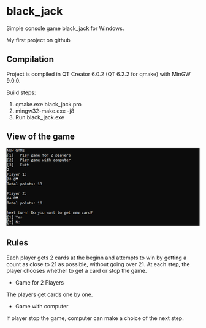 # black_jack

Simple console game black_jack for Windows.

My first project on github 

## Compilation

Project is compiled in QT Creator 6.0.2 (QT 6.2.2 for qmake) with MinGW 9.0.0.

Build steps: 
1. qmake.exe black_jack.pro
2. mingw32-make.exe -j8
3. Run black_jack.exe

## View of the game 
![Screenshot](https://github.com/miloann/black_jack/blob/main/pictures/black_jack_screenshot.PNG)

## Rules

Each player gets 2 cards at the beginn and attempts to win by getting a count as close to 21 as possible, without going over 21.
At each step, the player chooses whether to get a card or stop the game.

- Game for 2 Players

The players get cards one by one.

- Game with computer

If player stop the game, computer can make a choice of the next step. 

 